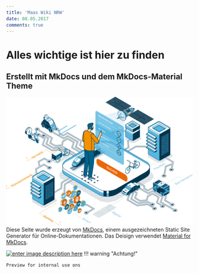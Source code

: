 ```yaml
---
title: 'Maas Wiki NRW'
date: 08.05.2017
comments: true
---
```

# Alles wichtige ist hier zu finden

## Erstellt mit MkDocs und dem MkDocs-Material Theme
![Ein Maas Held](images/hero_image%5B1%5D.svg)
 Diese Seite wurde erzeugt von [MkDocs](http://www.mkdocs.org), einem ausgezeichneten Static Site Generator für Online-Dokumentationen. Das Deisign verwendet [Material for MkDocs](https://squidfunk.github.io/mkdocs-material/).






[![enter image description here](images/DSC04058%20%28Gro%C3%9F%29.png)](https://mkdocs-wiki-test.roeglin-data.de)
!!! warning "Achtung!"

    Preview for internal use ons
<!--stackedit_data:
eyJkaXNjdXNzaW9ucyI6eyJmQkY5N0JCYzd4RGt3NngzIjp7In
RleHQiOiJbIVtlbnRlciBpbWFnZSBkZXNjcmlwdGlvbiBoZXJl
XShpbWFnZXMvbWF0ZXJpYWwucG5nKV0oaW1hZ2VzL21hdGVyaW
FsLnBuZykiLCJzdGFydCI6MCwiZW5kIjowfX0sImNvbW1lbnRz
Ijp7Ikd1c0hrbmpxUW1uRTlFc1UiOnsiZGlzY3Vzc2lvbklkIj
oiZkJGOTdCQmM3eERrdzZ4MyIsInN1YiI6ImdoOjMwOTA4Nzk1
IiwidGV4dCI6IldoYXQgaXMgdGhpcyBjb21tZW50IGRvaW5nIG
hlcmU/IiwiY3JlYXRlZCI6MTY4NDc2OTk4MDE0MX19LCJoaXN0
b3J5IjpbLTE3NTIwNzMzMiwtNTg3ODMzMTg5LC0xMjg1MzU1NT
Q5LC0xMTA3MjQ1NDMzLDcxMzQwOTAxNF19
-->